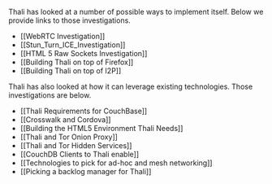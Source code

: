 Thali has looked at a number of possible ways to implement itself. Below we provide links to those investigations.

* [[WebRTC Investigation]]
* [[Stun_Turn_ICE_Investigation]]
* [[HTML 5 Raw Sockets Investigation]]
* [[Building Thali on top of Firefox]]
* [[Building Thali on top of I2P]]

Thali has also looked at how it can leverage existing technologies. Those investigations are below.

* [[Thali Requirements for CouchBase]]
* [[Crosswalk and Cordova]]
* [[Building the HTML5 Environment Thali Needs]]
* [[Thali and Tor Onion Proxy]]
* [[Thali and Tor Hidden Services]]
* [[CouchDB Clients to Thali enable]]
* [[Technologies to pick for ad-hoc and mesh networking]]
* [[Picking a backlog manager for Thali]]